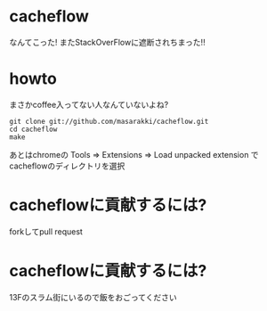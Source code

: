 cacheflow
=========

なんてこった! またStackOverFlowに遮断されちまった!!

howto
=====
まさかcoffee入ってない人なんていないよね?

    git clone git://github.com/masarakki/cacheflow.git
    cd cacheflow
    make

あとはchromeの Tools => Extensions => Load unpacked extension でcacheflowのディレクトリを選択

cacheflowに貢献するには?
========================

forkしてpull request

cacheflowに貢献するには?
=======================

13Fのスラム街にいるので飯をおごってください
